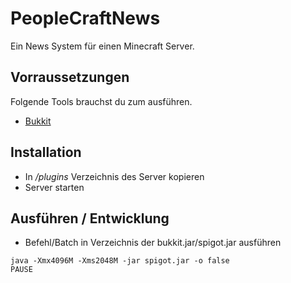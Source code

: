 # PeopleCraftNews

Ein News System für einen Minecraft Server.


## Vorraussetzungen

Folgende Tools brauchst du zum ausführen.

* [Bukkit](https://www.getbukkit.org/)

## Installation

* In _/plugins_ Verzeichnis des Server kopieren
* Server starten

## Ausführen / Entwicklung

* Befehl/Batch in Verzeichnis der bukkit.jar/spigot.jar ausführen

```
java -Xmx4096M -Xms2048M -jar spigot.jar -o false
PAUSE
```


